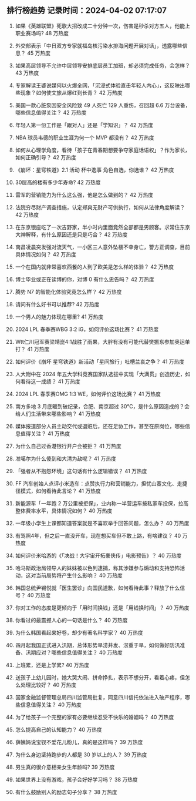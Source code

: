 
## 排行榜趋势 记录时间：2024-04-02 07:17:07
  
  1. 如果《英雄联盟》死歌大招改成二十分钟一次，伤害是秒杀对方五人，他能上职业赛场吗? 48 万热度
    
  2. 外交部表示「中日双方专家就福岛核污染水排海问题开展对话」，透露哪些信息？ 45 万热度
    
  3. 如果高层领导不允许中层领导安排底层员工加班，却必须完成任务，会怎样？ 43 万热度
    
  4. 专家解读王婆说媒何以火爆全网，「沉浸式体验直击年轻人内心」，这反映出哪些现象？如何使文旅从爆红到长青？ 42 万热度
    
  5. 美国一款心脏泵因安全风险致 49 人死亡 129 人重伤，召回超 6.6 万台设备，哪些信息值得关注？ 42 万热度
    
  6. 年轻人第一份工作是「跟对人」还是「学知识」？ 42 万热度
    
  7. NBA 球员韦德的职业生涯为何一个 MVP 都没有？ 42 万热度
    
  8. 如何从心理学角度，看待「孩子在青春期想要争夺家庭话语权」？作为家长，如何正确引导？ 42 万热度
    
  9. 《崩坏：星穹铁道》2.1 活动 杯中逸事 角色自选，你选谁？ 42 万热度
    
  10. 30层高的楼有多少年寿命? 42 万热度
    
  11. 雷军的营销能力为什么这么强，他是怎么做到的？ 42 万热度
    
  12. 法院穷尽财产调查措施，认定郑爽无财产可供执行，如何从法律角度解读？ 42 万热度
    
  13. 在东京银座吃了一次吉野家，半小时内里面竟然全部都是男顾客。求常住东京大神解释，有什么原因还是只是巧合？ 42 万热度
    
  14. 南昌凌晨突发强对流天气，一小区三人意外坠楼不幸身亡，警方正调查，目前具体情况如何？ 42 万热度
    
  15. 一个在国内就非常喜欢西餐的人到了欧美是怎么样的体验？ 42 万热度
    
  16. 博士毕业或正在读博的你，对博 0 有什么忠告吗？ 42 万热度
    
  17. 腾势 N7 的智能化体验究竟怎么样？ 42 万热度
    
  18. 请问有什么好书可以推荐? 42 万热度
    
  19. 一个男人的魅力体现在哪里? 41 万热度
    
  20. 2024 LPL 春季赛WBG 3:2 iG，如何评价这场比赛？ 41 万热度
    
  21. Wtt仁川冠军赛梁靖崑4:1战胜了雨果，大胖有没有可能代替樊振东参加奥运单打？ 41 万热度
    
  22. 如何评价《崩坏 星穹铁道》新活动「星间旅行」吐槽兰哀之争？ 41 万热度
    
  23. 人大附中在 2024 年五大学科竞赛国家队选拔中实现「大满贯」创造历史，如何看待这一成绩？ 41 万热度
    
  24. 2024 LPL 春季赛OMG 1:3 WE，如何评价这场比赛？ 41 万热度
    
  25. 南方多地 3 月底暖到破纪录，合肥、南京超过 30℃，是什么原因造成的？会给人们生活带来哪些影响？ 41 万热度
    
  26. 媒体报道部分人员主动交代或退赃后，还在足协工作，甚至在原岗位，哪些信息值得关注？ 41 万热度
    
  27. 为什么自己过香港银行开户会被拒？ 41 万热度
    
  28. 准噶尔为什么傻到和大清为敌呢？ 41 万热度
    
  29. 「强者从不抱怨环境」这句话有什么逻辑错误？ 41 万热度
    
  30. FF 汽车创始人点评小米造车：点赞执行力和营销能力，担忧山寨文化、走捷径模式，如何看待此言论？ 41 万热度
    
  31. 新能源车「一年跑 2 万公里被拒保」，业内称一半营运车按私家车投保，拉高整体费率水平，具体情况如何？ 40 万热度
    
  32. 一年级小学生上课都知道答案就是不喜欢举手回答问题，怎么办？ 40 万热度
    
  33. 有驾照4年，但之后一直没开车，现在想买车但不敢上路，有啥建议？ 40 万热度
    
  34. 如何评价米哈游的《「决战！大宇宙开拓豪侠传」电影预告》？ 40 万热度
    
  35. 哈马斯政治局领导人的妹妹被以色列逮捕，称其涉嫌参与煽动和支持恐怖活动，这对当前局势将产生什么影响？ 40 万热度
    
  36. 韩国总统尹锡悦就「医生罢诊」向国民道歉，如何看待此事？释放了什么信号？ 40 万热度
    
  37. 你对工作的态度是更倾向于「用时间换钱」还是「用钱换时间」？ 40 万热度
    
  38. 你看过的最震撼人心的一句话是什么？ 40 万热度
    
  39. 为什么韩国看起来好卷，却少有著名科学家？ 40 万热度
    
  40. 四月起我国正式进入汛期，总体形势旱涝并发、涝重于旱，如何做好防汛准备、汛期应对？哪些信息值得关注？ 40 万热度
    
  41. 上班累，还是上学累? 40 万热度
    
  42. 送孩子上幼儿园时，她大哭大闹、拼命挣扎，表示不想分开，看着心疼，但怎么处理比较好？ 40 万热度
    
  43. 国家金融监督管理总局四川监管局批复，同意四川信托依法进入破产程序，哪些信息值得关注？ 40 万热度
    
  44. 为了给孩子一个完整的家有必要继续忍受不快乐的婚姻吗？ 40 万热度
    
  45. 怎么提高自己的认知能力？ 40 万热度
    
  46. 薛姨妈说宝钗不爱花儿粉儿，真的是这样吗？ 39 万热度
    
  47. 为什么身边坚持跑步的人都是 30 岁以上的人？ 39 万热度
    
  48. 男生真的很介意相亲女生年龄吗? 39 万热度
    
  49. 如果世界上没有游戏，孩子会好好学习吗？ 38 万热度
    
  50. 有什么鼓励别人的励志句子分享？ 38 万热度
    